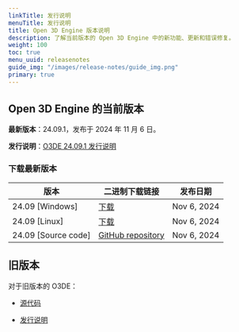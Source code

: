 ```yaml
---
linkTitle: 发行说明
menuTitle: 发行说明
title: Open 3D Engine 版本说明
description: 了解当前版本的 Open 3D Engine 中的新功能、更新和错误修复。
weight: 100
toc: true
menu_uuid: releasenotes
guide_img: "/images/release-notes/guide_img.png"
primary: true
---
```


## Open 3D Engine 的当前版本

**最新版本**：24.09.1，发布于 2024 年 11 月 6 日。

**发行说明**：[O3DE 24.09.1 发行说明](./2409-1-release-notes)


### 下载最新版本

|版本 |二进制下载链接 | 发布日期   |
|------------------------------------|--------------------------------------------------|--------------------|
| 24.09 \[Windows\] | [下载](https://o3debinaries.org/download/windows.html) | Nov 6, 2024 |
| 24.09 \[Linux\] | [下载](https://o3debinaries.org/download/linux.html) | Nov 6, 2024 |
| 24.09 \[Source code\] | [GitHub repository](https://github.com/o3de/o3de/tree/main) |  Nov 6, 2024 |


## 旧版本

对于旧版本的 O3DE：

- [源代码](https://github.com/o3de/o3de/releases)

- [发行说明](./archive/)

